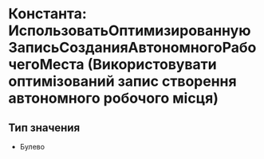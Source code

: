 ﻿# Константа: ИспользоватьОптимизированнуюЗаписьСозданияАвтономногоРабочегоМеста (Використовувати оптимізований запис створення автономного робочого місця)

## Тип значения

- Булево

